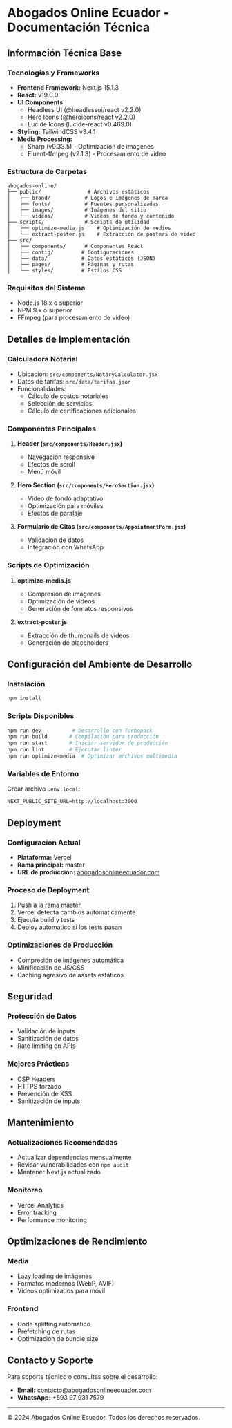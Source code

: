 # Abogados Online Ecuador - Documentación Técnica

## Información Técnica Base

### Tecnologías y Frameworks
- **Frontend Framework:** Next.js 15.1.3
- **React:** v19.0.0
- **UI Components:**
  - Headless UI (@headlessui/react v2.2.0)
  - Hero Icons (@heroicons/react v2.2.0)
  - Lucide Icons (lucide-react v0.469.0)
- **Styling:** TailwindCSS v3.4.1
- **Media Processing:**
  - Sharp (v0.33.5) - Optimización de imágenes
  - Fluent-ffmpeg (v2.1.3) - Procesamiento de video

### Estructura de Carpetas
```
abogados-online/
├── public/               # Archivos estáticos
│   ├── brand/           # Logos e imágenes de marca
│   ├── fonts/           # Fuentes personalizadas
│   ├── images/          # Imágenes del sitio
│   └── videos/          # Videos de fondo y contenido
├── scripts/             # Scripts de utilidad
│   ├── optimize-media.js    # Optimización de medios
│   └── extract-poster.js    # Extracción de posters de video
├── src/
│   ├── components/      # Componentes React
│   ├── config/         # Configuraciones
│   ├── data/           # Datos estáticos (JSON)
│   ├── pages/          # Páginas y rutas
│   └── styles/         # Estilos CSS
```

### Requisitos del Sistema
- Node.js 18.x o superior
- NPM 9.x o superior
- FFmpeg (para procesamiento de video)

## Detalles de Implementación

### Calculadora Notarial
- Ubicación: `src/components/NotaryCalculator.jsx`
- Datos de tarifas: `src/data/tarifas.json`
- Funcionalidades:
  - Cálculo de costos notariales
  - Selección de servicios
  - Cálculo de certificaciones adicionales

### Componentes Principales
1. **Header (`src/components/Header.jsx`)**
   - Navegación responsive
   - Efectos de scroll
   - Menú móvil

2. **Hero Section (`src/components/HeroSection.jsx`)**
   - Video de fondo adaptativo
   - Optimización para móviles
   - Efectos de paralaje

3. **Formulario de Citas (`src/components/AppointmentForm.jsx`)**
   - Validación de datos
   - Integración con WhatsApp

### Scripts de Optimización
1. **optimize-media.js**
   - Compresión de imágenes
   - Optimización de videos
   - Generación de formatos responsivos

2. **extract-poster.js**
   - Extracción de thumbnails de videos
   - Generación de placeholders

## Configuración del Ambiente de Desarrollo

### Instalación
```bash
npm install
```

### Scripts Disponibles
```bash
npm run dev          # Desarrollo con Turbopack
npm run build       # Compilación para producción
npm run start       # Iniciar servidor de producción
npm run lint        # Ejecutar linter
npm run optimize-media  # Optimizar archivos multimedia
```

### Variables de Entorno
Crear archivo `.env.local`:
```env
NEXT_PUBLIC_SITE_URL=http://localhost:3000
```

## Deployment

### Configuración Actual
- **Plataforma:** Vercel
- **Rama principal:** master
- **URL de producción:** [abogadosonlineecuador.com](https://abogadosonlineecuador.com)

### Proceso de Deployment
1. Push a la rama master
2. Vercel detecta cambios automáticamente
3. Ejecuta build y tests
4. Deploy automático si los tests pasan

### Optimizaciones de Producción
- Compresión de imágenes automática
- Minificación de JS/CSS
- Caching agresivo de assets estáticos

## Seguridad

### Protección de Datos
- Validación de inputs
- Sanitización de datos
- Rate limiting en APIs

### Mejores Prácticas
- CSP Headers
- HTTPS forzado
- Prevención de XSS
- Sanitización de inputs

## Mantenimiento

### Actualizaciones Recomendadas
- Actualizar dependencias mensualmente
- Revisar vulnerabilidades con `npm audit`
- Mantener Next.js actualizado

### Monitoreo
- Vercel Analytics
- Error tracking
- Performance monitoring

## Optimizaciones de Rendimiento

### Media
- Lazy loading de imágenes
- Formatos modernos (WebP, AVIF)
- Videos optimizados para móvil

### Frontend
- Code splitting automático
- Prefetching de rutas
- Optimización de bundle size

## Contacto y Soporte

Para soporte técnico o consultas sobre el desarrollo:
- **Email:** [contacto@abogadosonlineecuador.com](mailto:contacto@abogadosonlineecuador.com)
- **WhatsApp:** +593 97 931 7579

---

© 2024 Abogados Online Ecuador. Todos los derechos reservados.
